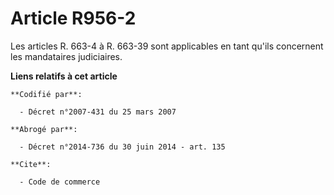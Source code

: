# Article R956-2

Les articles R. 663-4 à R. 663-39 sont applicables en tant qu'ils concernent les mandataires judiciaires.

**Liens relatifs à cet article**

	**Codifié par**:

	  - Décret n°2007-431 du 25 mars 2007

	**Abrogé par**:

	  - Décret n°2014-736 du 30 juin 2014 - art. 135

	**Cite**:

	  - Code de commerce
